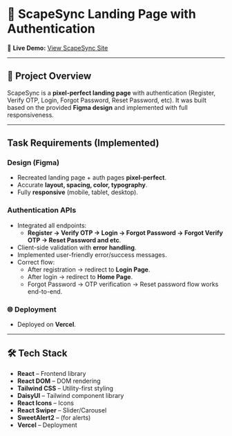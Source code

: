 # 🚀 ScapeSync Landing Page with Authentication

🔗 **Live Demo:** [View ScapeSync Site](https://scapesync-black.vercel.app/)

---

## 📖 Project Overview

ScapeSync is a **pixel-perfect landing page** with authentication (Register, Verify OTP, Login, Forgot Password, Reset Password, etc).
It was built based on the provided **Figma design** and implemented with full responsiveness.

---

## Task Requirements (Implemented)

### Design (Figma)

- Recreated landing page + auth pages **pixel-perfect**.
- Accurate **layout, spacing, color, typography**.
- Fully **responsive** (mobile, tablet, desktop).

### Authentication APIs

- Integrated all endpoints:
  - **Register → Verify OTP → Login → Forgot Password → Forgot Verify OTP → Reset Password and etc**.
- Client-side validation with **error handling**.
- Implemented user-friendly error/success messages.
- Correct flow:
  - After registration → redirect to **Login Page**.
  - After login → redirect to **Home Page**.
  - Forgot Password → OTP verification → Reset password flow works end-to-end.

### 🌐 Deployment

- Deployed on **Vercel**.

---

## 🛠️ Tech Stack

- **React** – Frontend library
- **React DOM** – DOM rendering
- **Tailwind CSS** – Utility-first styling
- **DaisyUI** – Tailwind component library
- **React Icons** – Icons
- **React Swiper** – Slider/Carousel
- **SweetAlert2** – (for alerts)
- **Vercel** – Deployment
